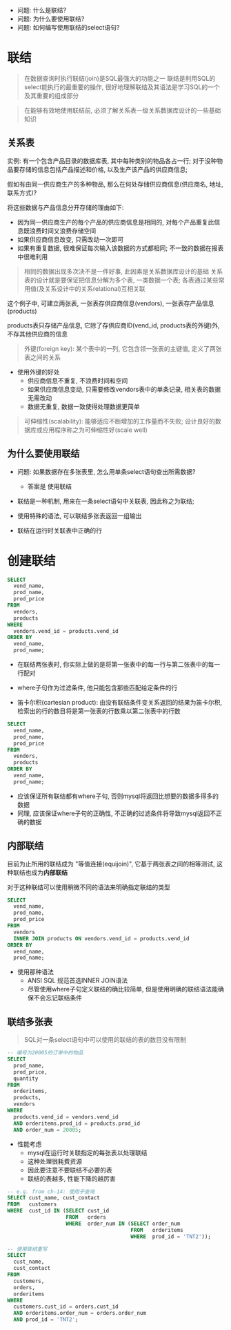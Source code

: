 + 问题: 什么是联结?
+ 问题: 为什么要使用联结?
+ 问题: 如何编写使用联结的select语句?

# 联结

> 在数据查询时执行联结(join)是SQL最强大的功能之一
> 联结是利用SQL的select能执行的最重要的操作, 很好地理解联结及其语法是学习SQL的一个及其重要的组成部分

> 在能够有效地使用联结前, 必须了解关系表一级关系数据库设计的一些基础知识

## 关系表

实例: 有一个包含产品目录的数据库表, 其中每种类别的物品各占一行; 对于没种物品要存储的信息包括产品描述和价格, 以及生产该产品的供应商信息;

假如有由同一供应商生产的多种物品, 那么在何处存储供应商信息(供应商名, 地址, 联系方式)?

将这些数据与产品信息分开存储的理由如下:

+ 因为同一供应商生产的每个产品的供应商信息是相同的, 对每个产品重复此信息既浪费时间又浪费存储空间
+ 如果供应商信息改变, 只需改动一次即可
+ 如果有重复数据, 很难保证每次输入该数据的方式都相同; 不一致的数据在报表中很难利用

> 相同的数据出现多次决不是一件好事, 此因素是关系数据库设计的基础
> 关系表的设计就是要保证把信息分解为多个表, 一类数据一个表; 各表通过某些常用值(及关系设计中的关系relational)互相关联

这个例子中, 可建立两张表, 一张表存供应商信息(vendors), 一张表存产品信息(products)

products表只存储产品信息, 它除了存供应商ID(vend_id, products表的外键)外, 不存其他供应商的信息

> 外键(foreign key): 某个表中的一列, 它包含领一张表的主键值, 定义了两张表之间的关系

+ 使用外键的好处
    + 供应商信息不重复, 不浪费时间和空间
    + 如果供应商信息变动, 只需要修改vendors表中的单条记录, 相关表的数据无需改动
    + 数据无重复, 数据一致使得处理数据更简单

> 可伸缩性(scalability): 能够适应不断增加的工作量而不失败; 设计良好的数据库或应用程序称之为可伸缩性好(scale well)

## 为什么要使用联结

+ 问题: 如果数据存在多张表里, 怎么用单条select语句查出所需数据?
    + 答案是 使用联结

+ 联结是一种机制, 用来在一条select语句中关联表, 因此称之为联结;
+ 使用特殊的语法, 可以联结多张表返回一组输出
+ 联结在运行时关联表中正确的行

# 创建联结

```sql
SELECT
  vend_name,
  prod_name,
  prod_price
FROM
  vendors,
  products
WHERE
  vendors.vend_id = products.vend_id
ORDER BY
  vend_name,
  prod_name;

```

+ 在联结两张表时, 你实际上做的是将第一张表中的每一行与第二张表中的每一行配对
+ where子句作为过滤条件, 他只能包含那些匹配给定条件的行

+ 笛卡尔积(cartesian product): 由没有联结条件变关系返回的结果为笛卡尔积, 检索出的行的数目将是第一张表的行数乘以第二张表中的行数

```sql
SELECT
  vend_name,
  prod_name,
  prod_price
FROM
  vendors,
  products
ORDER BY
  vend_name,
  prod_name;
```

+ 应该保证所有联结都有where子句, 否则mysql将返回比想要的数据多得多的数据
+ 同理, 应该保证where子句的正确性, 不正确的过滤条件将导致mysql返回不正确的数据

## 内部联结

目前为止所用的联结成为 "等值连接(equijoin)", 它基于两张表之间的相等测试, 这种联结也成为**内部联结**

对于这种联结可以使用稍微不同的语法来明确指定联结的类型

```sql
SELECT
  vend_name,
  prod_name,
  prod_price
FROM
  vendors
  INNER JOIN products ON vendors.vend_id = products.vend_id
ORDER BY
  vend_name,
  prod_name;
```

+ 使用那种语法
    + ANSI SQL 规范首选INNER JOIN语法
    + 尽管使用where子句定义联结的确比较简单, 但是使用明确的联结语法能确保不会忘记联结条件

## 联结多张表

> SQL对一条select语句中可以使用的联结的表的数目没有限制

```sql
-- 编号为20005的订单中的物品
SELECT
  prod_name,
  prod_price,
  quantity
FROM
  orderitems,
  products,
  vendors
WHERE
  products.vend_id = vendors.vend_id
  AND orderitems.prod_id = products.prod_id
  AND order_num = 20005;
```

+ 性能考虑
    + mysql在运行时关联指定的每张表以处理联结
    + 这种处理很耗费资源
    + 因此要注意不要联结不必要的表
    + 联结的表越多, 性能下降的越厉害

```sql
-- e.g. from ch-14: 使用子查询
SELECT cust_name, cust_contact
FROM   customers
WHERE  cust_id IN (SELECT cust_id
                   FROM   orders
                   WHERE  order_num IN (SELECT order_num
                                        FROM   orderitems
                                        WHERE  prod_id = 'TNT2'));

-- 使用联结重写
SELECT
  cust_name,
  cust_contact
FROM
  customers,
  orders,
  orderitems
WHERE
  customers.cust_id = orders.cust_id
  AND orderitems.order_num = orders.order_num
  AND prod_id = 'TNT2';
```





